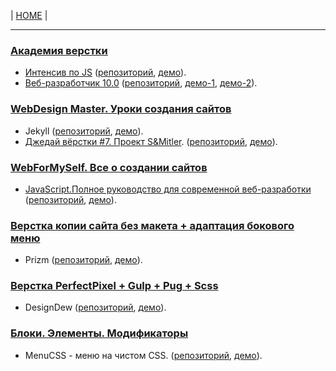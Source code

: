 | [HOME](https://github.com/vik-vavilikhin/vik-vavilikhin.github.io) |

------------------------------------------------------------------------------------------
### <u>[Академия верстки](https://glo-academy.ru/frontenddeveloper/)</u>
- [Интенсив по JS](https://www.youtube.com/watch?v=NHB0OJg9CMU)
  ([репозиторий](https://github.com/vik-vavilikhin/IntensiveJS),
  [демо](https://vik-vavilikhin.github.io/IntensiveJS/)).
- [Веб-разработчик 10.0](https://study.up-skills.ru/teach/control/stream/view/id/6290544)
  ([репозиторий](https://github.com/vik-vavilikhin/WebMaster10),
  [демо-1](https://vik-vavilikhin.github.io/WebMaster10/in-work/dist/),
  [демо-2](https://vik-vavilikhin.github.io/WebMaster10/video_50/dist/)).
  
### <u>[WebDesign Master](https://webdesign-master.ru/). Уроки создания сайтов</u>
- Jekyll 
  ([репозиторий](https://github.com/vik-vavilikhin/Jekyl),
  [демо](https://vik-vavilikhin.github.io/Jekyll/dist/???)).
- [Джедай вёрстки #7. Проект S&Mitler](https://www.youtube.com/watch?v=vWfRHtxy81Q&index=17&list=PLyf8LgkO_8q_-ELwz9tlMX8R5gMSRWNto).
  ([репозиторий](https://github.com/vik-vavilikhin/S-Mitler),
  [демо](https://vik-vavilikhin.github.io/S-Mitler/app)).

### <u>[WebForMySelf](https://webformyself.com/). Все о создании сайтов</u>
- [JavaScript.Полное руководство для современной веб-разработки](https://webformyself.com/javascript/?utm_medium=systema&utm_source=nashikursi&utm_campaign=javascript)  
  ([репозиторий](https://github.com/vik-vavilikhin/JScourse/tree/master/practice/game_ClikToBlock),
  [демо](https://vik-vavilikhin.github.io/JScourse/practice/game_ClikToBlock/)).

### <u>Верстка копии сайта без макета + адаптация бокового меню</u>
- Prizm 
  ([репозиторий](https://github.com/vik-vavilikhin/Prizm),
  [демо](https://vik-vavilikhin.github.io/Prizm/app/assets)).
  
### <u>Верстка PerfectPixel + Gulp + Pug + Scss</u>
- DesignDew 
  ([репозиторий](https://github.com/vik-vavilikhin/DesignDew),
  [демо](https://vik-vavilikhin.github.io/DesignDew/app/assets)).
  
### <u>Блоки. Элементы. Модификаторы</u>
- MenuCSS - меню на чистом CSS.
  ([репозиторий](https://github.com/vik-vavilikhin/MenuCSS),
  [демо](https://vik-vavilikhin.github.io/MenuCSS/dist/)).


